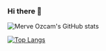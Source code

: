 ### Hi there 👋
![Merve Ozcam's GitHub stats](https://github-readme-stats.vercel.app/api?username=mervezcm&theme=onedark&show_icons=true)

[![Top Langs](https://github-readme-stats.vercel.app/api/top-langs/?username=mervezcm&layout=compact)](https://github.com/mervezcm/github-readme-stats)
<!--

[![Github Badge](https://img.shields.io/badge/-Github-000?style=quare&labelColor=000&logo=Github&logoColor=white&link=https://github.com/mervezcm)](https://github.com/mervezcm) 
[![Linkedin Badge](https://img.shields.io/badge/merveozcam-follow%20on%20linkedin-blue?style=flat&logo=linkedin)](https://www.linkedin.com/in/merveozcam?locale=en_US) 
![Profile views](https://gpvc.arturio.dev/merveozcam)

**mervezcm/mervezcm** is a ✨ _special_ ✨ repository because its `README.md` (this file) appears on your GitHub profile.






Here are some ideas to get you started:

- 🔭 I’m currently working on ...
- 🌱 I’m currently learning ...
- 👯 I’m looking to collaborate on ...
- 🤔 I’m looking for help with ...
- 💬 Ask me about ...
- 📫 How to reach me: ...
- 😄 Pronouns: ...
- ⚡ Fun fact: ...
-->
